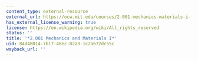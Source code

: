 ```yaml
---
content_type: external-resource
external_url: https://ocw.mit.edu/courses/2-001-mechanics-materials-i-fall-2006/
has_external_license_warning: true
license: https://en.wikipedia.org/wiki/All_rights_reserved
status: ''
title: '*2.001 Mechanics and Materials I*'
uid: 84d48014-7b17-48ec-82a3-1c2a672dc55c
wayback_url: ''
---
```

